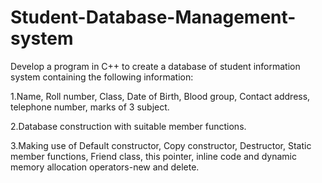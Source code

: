 # Student-Database-Management-system
Develop  a  program  in  C++  to  create  a  database  of  student  information  system containing the following information:

1.Name, Roll number, Class, Date of Birth, Blood group,  Contact  address,  telephone  number,  marks  of  3  subject.

2.Database construction   with  suitable  member  functions.

3.Making  use  of  Default  constructor,  Copy constructor, Destructor, Static member functions, Friend class, this pointer, inline code and dynamic memory allocation operators-new and delete. 
